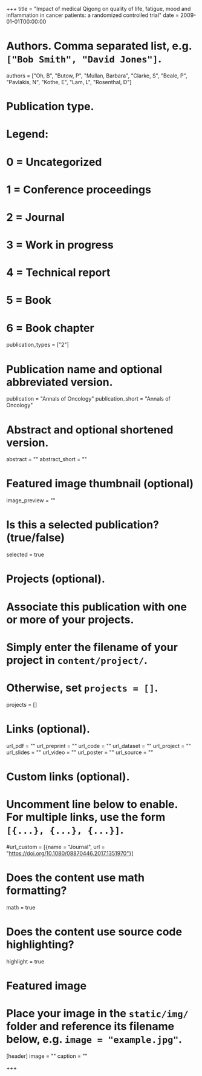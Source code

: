 +++
title = "Impact of medical Qigong on quality of life, fatigue, mood and inflammation in cancer patients: a randomized controlled trial"
date = 2009-01-01T00:00:00

# Authors. Comma separated list, e.g. `["Bob Smith", "David Jones"]`.
authors = ["Oh, B", "Butow, P", "Mullan, Barbara", "Clarke, S", "Beale, P", "Pavlakis, N", "Kothe, E", "Lam, L", "Rosenthal, D"]

# Publication type.
# Legend:
# 0 = Uncategorized
# 1 = Conference proceedings
# 2 = Journal
# 3 = Work in progress
# 4 = Technical report
# 5 = Book
# 6 = Book chapter
publication_types = ["2"]

# Publication name and optional abbreviated version.
publication = "Annals of Oncology"
publication_short = "Annals of Oncology"

# Abstract and optional shortened version.
abstract = ""
abstract_short = ""

# Featured image thumbnail (optional)
image_preview = ""

# Is this a selected publication? (true/false)
selected = true

# Projects (optional).
#   Associate this publication with one or more of your projects.
#   Simply enter the filename of your project in `content/project/`.
#   Otherwise, set `projects = []`.
projects = []

# Links (optional).
url_pdf = ""
url_preprint = ""
url_code = ""
url_dataset = ""
url_project = ""
url_slides = ""
url_video = ""
url_poster = ""
url_source = ""

# Custom links (optional).
#   Uncomment line below to enable. For multiple links, use the form `[{...}, {...}, {...}]`.
#url_custom = [{name = "Journal", url = "https://doi.org/10.1080/08870446.2017.1351970"}]

# Does the content use math formatting?
math = true

# Does the content use source code highlighting?
highlight = true

# Featured image
# Place your image in the `static/img/` folder and reference its filename below, e.g. `image = "example.jpg"`.
[header]
image = ""
caption = ""

+++


